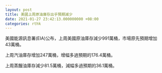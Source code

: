```yaml
---
layout: post
title: 美國上周原油庫存出乎預期減少
date: 2021-01-27 23:42:13.000000000 +08:00
categories: rthk
---
```


美國能源訊息署(EIA)公布，上周美國原油庫存減少991萬桶，市場原先預期增加43萬桶。

上周汽油庫存增加247萬桶，增幅多過預期的176.4萬桶。

上周蒸餾油庫存減少81.5萬桶，減幅多過預期的36.1萬桶。
